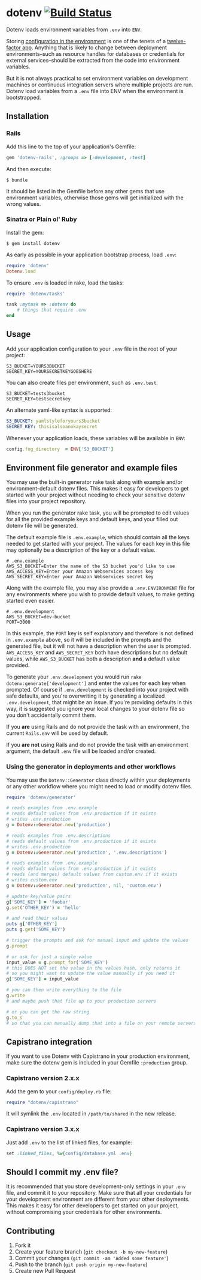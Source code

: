 # dotenv [![Build Status](https://secure.travis-ci.org/bkeepers/dotenv.png?branch=master)](https://travis-ci.org/bkeepers/dotenv)

Dotenv loads environment variables from `.env` into `ENV`.

Storing [configuration in the environment](http://www.12factor.net/config) is one of the tenets of a [twelve-factor app](http://www.12factor.net/). Anything that is likely to change between deployment environments–such as resource handles for databases or credentials for external services–should be extracted from the code into environment variables.

But it is not always practical to set environment variables on development machines or continuous integration servers where multiple projects are run. Dotenv load variables from a `.env` file into ENV when the environment is bootstrapped.

## Installation

### Rails

Add this line to the top of your application's Gemfile:

```ruby
gem 'dotenv-rails', :groups => [:development, :test]
```

And then execute:

    $ bundle

It should be listed in the Gemfile before any other gems that use environment variables, otherwise those gems will get initialized with the wrong values.

### Sinatra or Plain ol' Ruby

Install the gem:

    $ gem install dotenv

As early as possible in your application bootstrap process, load `.env`:

```ruby
require 'dotenv'
Dotenv.load
```

To ensure `.env` is loaded in rake, load the tasks:

```ruby
require 'dotenv/tasks'

task :mytask => :dotenv do
    # things that require .env
end
```

## Usage

Add your application configuration to your `.env` file in the root of your project:

```shell
S3_BUCKET=YOURS3BUCKET
SECRET_KEY=YOURSECRETKEYGOESHERE
```

You can also create files per environment, such as `.env.test`.

```shell
S3_BUCKET=tests3bucket
SECRET_KEY=testsecretkey
```

An alternate yaml-like syntax is supported:

```yaml
S3_BUCKET: yamlstyleforyours3bucket
SECRET_KEY: thisisalsoanokaysecret
```

Whenever your application loads, these variables will be available in `ENV`:

```ruby
config.fog_directory  = ENV['S3_BUCKET']
```

## Environment file generator and example files

You may use the built-in generator rake task along with example and/or environment-default dotenv files. This makes it easy for developers to get started with your project without needing to check your sensitive dotenv files into your project repository.

When you run the generator rake task, you will be prompted to edit values for all the provided example keys and default keys, and your filled out dotenv file will be generated.

The default example file is `.env.example`, which should contain all the keys needed to get started with your project. The values for each key in this file may optionally be a description of the key or a default value.

```
# .env.example
AWS_S3_BUCKET=Enter the name of the S3 bucket you'd like to use
AWS_ACCESS_KEY=Enter your Amazon Webservices access key
AWS_SECRET_KEY=Enter your Amazon Webservices secret key
```

Along with the example file, you may also provide a `.env.ENVIRONMENT` file for any environments where you wish to provide default values, to make getting started even easier.

```
# .env.development
AWS_S3_BUCKET=dev-bucket
PORT=3000
```

In this example, the `PORT` key is self explanatory and therefore is not defined in `.env.example` above, so it will be included in the prompts and the generated file, but it will not have a description when the user is prompted. `AWS_ACCESS_KEY` and `AWS_SECRET_KEY` both have descriptions but no default values, while `AWS_S3_BUCKET` has both a description **and** a default value provided.

To generate your `.env.development` you would run `rake dotenv:generate['development']` and enter the values for each key when prompted. Of course if `.env.development` is checked into your project with safe defaults, and you're overwriting it by generating a localized `.env.development`, that might be an issue. If you're providing defaults in this way, it is suggested you ignore your local changes to your dotenv file so you don't accidentally commit them.

If you **are** using Rails and do not provide the task with an environment, the current `Rails.env` will be used by default.

If you **are not** using Rails and do not provide the task with an environment argument, the default `.env` file will be loaded and/or created.

### Using the generator in deployments and other workflows

You may use the `Dotenv::Generator` class directly within your deployments or any other workflow where you might need to load or modify dotenv files.

```ruby
require 'dotenv/generator'

# reads examples from .env.example
# reads default values from .env.production if it exists
# writes .env.production
g = Dotenv::Generator.new('production')

# reads examples from .env.descriptions
# reads default values from .env.production if it exists
# writes .env.production
g = Dotenv::Generator.new('production', '.env.descriptions')

# reads examples from .env.example
# reads default values from .env.production if it exists
# reads (and merges) default values from custom.env if it exists
# writes custom.env
g = Dotenv::Generator.new('production', nil, 'custom.env')

# update key/value pairs
g['SOME_KEY'] = 'foobar'
g.set('OTHER_KEY') = 'hello'

# and read their values
puts g['OTHER_KEY']
puts g.get('SOME_KEY')

# trigger the prompts and ask for manual input and update the values
g.prompt

# or ask for just a single value
input_value = g.prompt_for('SOME_KEY')
# this DOES NOT set the value in the values hash, only returns it
# so you might want to update the value manually if you need it
g['SOME_KEY'] = input_value

# you can then write everything to the file
g.write
# and maybe push that file up to your production servers

# or you can get the raw string
g.to_s
# so that you can manually dump that into a file on your remote servers
```

## Capistrano integration

If you want to use Dotenv with Capistrano in your production environment, make sure the dotenv gem is included in your Gemfile `:production` group.

### Capistrano version 2.x.x

Add the gem to your `config/deploy.rb` file:

```ruby
require "dotenv/capistrano"
```

It will symlink the `.env` located in `/path/to/shared` in the new release. 


### Capistrano version 3.x.x

Just add `.env` to the list of linked files, for example:

```ruby
set :linked_files, %w{config/database.yml .env}
```

## Should I commit my .env file?

It is recommended that you store development-only settings in your `.env` file, and commit it to your repository. Make sure that all your credentials for your development environment are different from your other deployments. This makes it easy for other developers to get started on your project, without compromising your credentials for other environments.

## Contributing

1. Fork it
2. Create your feature branch (`git checkout -b my-new-feature`)
3. Commit your changes (`git commit -am 'Added some feature'`)
4. Push to the branch (`git push origin my-new-feature`)
5. Create new Pull Request
